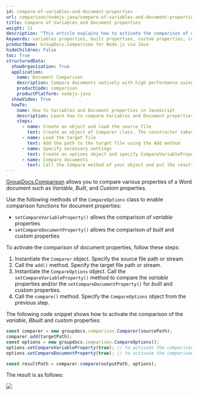 ```yaml
---
id: compare-of-variables-and-document-properties
url: comparison/nodejs-java/compare-of-variables-and-document-properties
title: Compare of Variables and Document properties
weight: 11
description: "This article explains how to activate the comparison of document properties in GroupDocs.Comparison for Node.js via Java."
keywords: variables properties, built properties, custom properties, compare document properties, CompareVariableProperty, CompareDocumentProperty
productName: GroupDocs.Comparison for Node.js via Java
hideChildren: False
toc: True
structuredData:
  showOrganization: True
  application:
    name: Document Comparison
    description: Compare documents natively with high performance using JavaScript language and GroupDocs.Comparison for Node.js via Java
    productCode: comparison
    productPlatform: nodejs-java
  showVideo: True
  howTo:
    name: How to Variables and Document properties in JavaScript
    description: Learn how to compare Variables and Document properties in JavaScript step by step
    steps:
      - name: Create an object and load the source file
        text: Create an object of Comparer class. The constructor takes the source file path parameter. You may specify absolute or relative file paths as per your requirements.
      - name: Load the target file
        text: Add the path to the target file using the Add method
      - name: Specify necessary settings
        text: Create an options object and specify CompareVariableProperty and CompareDocumentProperty of true value.
      - name: Compare documents
        text: Call the Compare method of your object and put the resulting file path parameter and the options object.
---
```


[GroupDocs.Comparison](https://products.groupdocs.com/comparison/nodejs-java) allows you to compare various properties of a Word document such as _Variable_, _Built_, and _Custom_ properties.

Use the following methods of the `CompareOptions`<!--](https://reference.groupdocs.com/comparison/nodejs-java/com.groupdocs.comparison.options/compareoptions/)--> class to enable comparison functions for document properties:

- `setCompareVariableProperty()`<!--](https://reference.groupdocs.com/comparison/nodejs-java/com.groupdocs.comparison.options/compareoptions/#setCompareVariableProperty-boolean-)--> allows the comparison of _variable_ properties
- `setCompareDocumentProperty()`<!--](https://reference.groupdocs.com/comparison/nodejs-java/com.groupdocs.comparison.options/compareoptions/#setCompareDocumentProperty-boolean-)--> allows the comparison of _built_ and _custom_ properties

To activate the comparison of document properties, follow these steps:

1.  Instantiate the `Comparer`<!--](https://reference.groupdocs.com/comparison/nodejs-java/com.groupdocs.comparison/comparer/)--> object. Specify the source file path or stream.
2.  Call the `add()`<!--](https://reference.groupdocs.com/comparison/nodejs-java/com.groupdocs.comparison/comparer/#add-java.lang.String-)--> method. Specify the target file path or stream.
3.  Instantiate the `CompareOptions`<!--](https://reference.groupdocs.com/comparison/nodejs-java/com.groupdocs.comparison.options/compareoptions/)--> object. Call the `setCompareVariableProperty()`<!--](https://reference.groupdocs.com/comparison/nodejs-java/com.groupdocs.comparison.options/compareoptions/#setCompareVariableProperty-boolean-)--> method to compare the _variable_ properties and/or the `setCompareDocumentProperty()`<!--](https://reference.groupdocs.com/comparison/nodejs-java/com.groupdocs.comparison.options/compareoptions/#setCompareDocumentProperty-boolean-)--> for _built_ and _custom_ properties.
4.  Call the `compare()`<!--](https://reference.groupdocs.com/comparison/nodejs-java/com.groupdocs.comparison/comparer/#compare-java.lang.String-)--> method. Specify the `CompareOptions`<!--](https://reference.groupdocs.com/comparison/nodejs-java/com.groupdocs.comparison.options/compareoptions/)--> object from the previous step.

The following code snippet shows how to activate the comparison of the _variable_, _Bbuilt_ and _custom_ properties:

```javascript
const comparer = new groupdocs.comparison.Comparer(sourcePath);
comparer.add(targetPath);
const options = new groupdocs.comparison.CompareOptions();
options.setCompareVariableProperty(true); // to activate the comparison of variable properties
options.setCompareDocumentProperty(true); // to activate the comparison of built and custom properties

const resultPath = comparer.compare(outputPath, options);
```

The result is as follows:

![](/comparison/nodejs-java/images/properties-summary-page.png)
